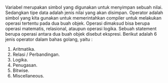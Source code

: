 Variabel merupakan simbol yang digunakan untuk menyimpan sebuah nilai. Sedangkan tipe data adalah jenis nilai yang akan disimpan.
Operator adalah simbol yang kita gunakan untuk memerintahkan compiler untuk melakukan operasi tertentu pada dua buah objek. Operasi dimaksud bisa berupa operasi matematis, relasional, ataupun operasi logika. Sebuah statement berupa operasi antara dua buah objek disebut ekspresi.
Berikut adalah 6 jenis operator dalam bahas golang, yaitu : 
1. Aritmatika.
2. Relasi / Perbandingan.
3. Logika.
4. Penugasan.
5. Bitwise.
6. Miscellaneous.